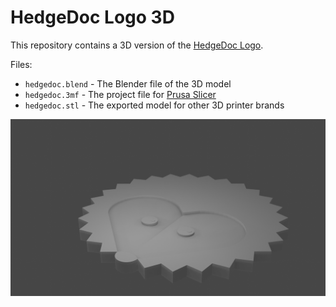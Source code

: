 # HedgeDoc Logo 3D

This repository contains a 3D version of the [HedgeDoc Logo](https://github.com/hedgedoc/hedgedoc-logo).

Files:
  - `hedgedoc.blend` - The Blender file of the 3D model
  - `hedgedoc.3mf`   - The project file for [Prusa Slicer](https://github.com/prusa3d/PrusaSlicer/)
  - `hedgedoc.stl`   - The exported model for other 3D printer brands

![rendering](rendering.png)
